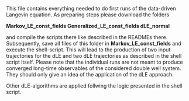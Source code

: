 This file contains everything needed to do first runs of
the data-driven Langevin equation. As preparing steps please
download the folders

**Markov_LE_const_fields
Generalized_LE_const_fields
dLE_normal**

and compile the scripts there like described in the READMEs there.
Subsequently, save all files of this folder in **Markov_LE_const_fields**
and execute the shell-script. This will lead to the production of two
input trajectories for the dLE and two dLE trajectories as described in
the shell script itself. Please note that the individual runs are not
meant to produce converged long-time observables of the considered 
double well system. They should only give an idea of the application
of the dLE approach.

Other dLE-algorithms are applied follwing the logic presented in the
shell script.
